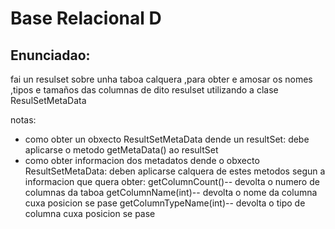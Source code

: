 # Base Relacional D
## Enunciadao: 

fai un  resulset sobre unha  taboa calquera ,para   obter e amosar os  nomes ,tipos e tamaños das columnas de dito  resulset utilizando  a clase ResulSetMetaData

notas:

* como obter un obxecto ResultSetMetaData dende un resultSet:
  debe aplicarse o metodo getMetaData() ao resultSet
* como obter informacion dos metadatos dende o obxecto ResultSetMetaData:
  deben aplicarse calquera de estes metodos segun a informacion que quera obter:
  getColumnCount()-- devolta o numero de columnas da taboa
  getColumnName(int)-- devolta o nome da columna cuxa posicion se pase
  getColumnTypeName(int)-- devolta o tipo de columna cuxa posicion se pase
 
 
